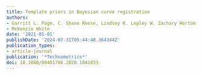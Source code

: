 ```yaml
---
title: Template priors in Bayesian curve registration
authors:
- Garritt L. Page, C. Shane Reese, Lindsey K. Lepley W. Zachary Horton
- McKenzie White
date: '2021-01-01'
publishDate: '2024-07-31T05:44:40.364344Z'
publication_types:
- article-journal
publication: '*Technometrics*'
doi: 10.1080/00401706.2020.1841033
---
```

